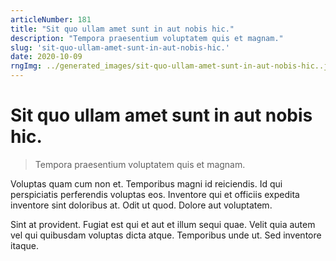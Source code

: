 ```yaml
---
articleNumber: 181
title: "Sit quo ullam amet sunt in aut nobis hic."
description: "Tempora praesentium voluptatem quis et magnam."
slug: 'sit-quo-ullam-amet-sunt-in-aut-nobis-hic.'
date: 2020-10-09
rngImg: ../generated_images/sit-quo-ullam-amet-sunt-in-aut-nobis-hic..jpg
---
```


# Sit quo ullam amet sunt in aut nobis hic.

> Tempora praesentium voluptatem quis et magnam.

Voluptas quam cum non et. Temporibus magni id reiciendis. Id qui perspiciatis perferendis voluptas eos. Inventore qui et officiis expedita inventore sint doloribus at. Odit ut quod. Dolore aut voluptatem.
 Sint at provident. Fugiat est qui et aut et illum sequi quae. Velit quia autem vel qui quibusdam voluptas dicta atque. Temporibus unde ut. Sed inventore itaque.
